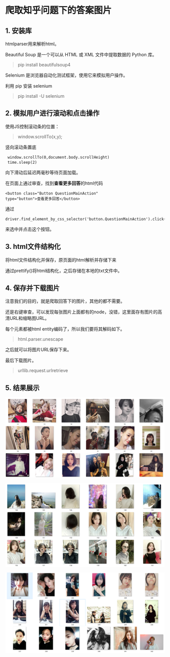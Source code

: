 # 爬取知乎问题下的答案图片
## 1. 安装库
htmlparser用来解析html。

Beautiful Soup 是一个可以从 HTML 或 XML 文件中提取数据的 Python 库。

> pip install beautifulsoup4

Selenium 是浏览器自动化测试框架，使用它来模拟用户操作。

利用 pip 安装 selenium
> pip install -U selenium


## 2. 模拟用户进行滚动和点击操作

使用JS控制滚动条的位置：

> window.scrollTo(x,y);

竖向滚动条置底
```
 window.scrollTo(0,document.body.scrollHeight)
 time.sleep(2)
```
向下滑动后延迟两毫秒等待页面加载。

在页面上通过审查，找到**查看更多回答**的html代码
```
<button class="Button QuestionMainAction"
type="button">查看更多回答</button>
```
通过                
```
driver.find_element_by_css_selector('button.QuestionMainAction').click()
```

来选中并点击这个按钮。

## 3. html文件结构化

将html文件结构化并保存，原页面的html解析并存储下来

通过prettify()将html结构化，之后存储在本地的txt文件中。

## 4. 保存并下载图片


注意我们的目的，就是爬取回答下的图片，其他的都不需要。

还是右键审查，可以发现每张图片上面都有<noscript>的node，没错，这里面存有图片的高清URL和缩略图URL。

每个<noscript>元素都被html entity编码了，所以我们要将其解码如下。

> html.parser.unescape

之后就可以将图片URL保存下来。

最后下载图片。

>  urllib.request.urlretrieve


## 5. 结果展示
![image](https://github.com/stevenling/Crawling-zhihu-answer/raw/master/image/1.png)

![image](https://github.com/stevenling/Crawling-zhihu-answer/raw/master/image/2.png)

![image](https://github.com/stevenling/Crawling-zhihu-answer/raw/master/image/3.png)


